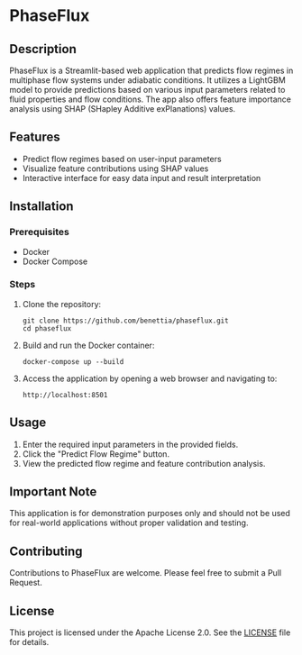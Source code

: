 # PhaseFlux

## Description
PhaseFlux is a Streamlit-based web application that predicts flow regimes in multiphase flow systems under adiabatic conditions. It utilizes a LightGBM model to provide predictions based on various input parameters related to fluid properties and flow conditions. The app also offers feature importance analysis using SHAP (SHapley Additive exPlanations) values.

## Features
- Predict flow regimes based on user-input parameters
- Visualize feature contributions using SHAP values
- Interactive interface for easy data input and result interpretation

## Installation

### Prerequisites
- Docker
- Docker Compose

### Steps
1. Clone the repository:
   ```
   git clone https://github.com/benettia/phaseflux.git
   cd phaseflux
   ```

2. Build and run the Docker container:
   ```
   docker-compose up --build
   ```

3. Access the application by opening a web browser and navigating to:
   ```
   http://localhost:8501
   ```

## Usage
1. Enter the required input parameters in the provided fields.
2. Click the "Predict Flow Regime" button.
3. View the predicted flow regime and feature contribution analysis.

## Important Note
This application is for demonstration purposes only and should not be used for real-world applications without proper validation and testing.

## Contributing
Contributions to PhaseFlux are welcome. Please feel free to submit a Pull Request.

## License
This project is licensed under the Apache License 2.0. See the [LICENSE](LICENSE) file for details.